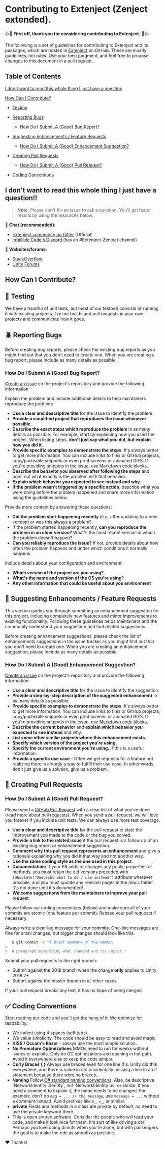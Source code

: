 # Contributing to Extenject (Zenject extended).

:+1::tada: **First off, thank you for considering contributing to Extenject.** :tada::+1:

The following is a set of guidelines for contributing to Extenject and its packages, which are hosted in [Extenject](https://github.com/svermeulen/Extenject) on GitHub. These are mostly guidelines, not rules. Use your best judgment, and feel free to propose changes to this document in a pull request.

## Table of Contents

[I don't want to read this whole thing I just have a question](#i-dont-want-to-read-this-whole-thing-i-just-have-a-question)

[How Can I Contribute?](#how-can-i-contribute)
* [Testing](#microscope-testing)

* [Reporting Bugs](#beetle-reporting-bugs)
  * [How Do I Submit A (Good) Bug Report?](#how-do-i-submit-a-good-bug-report)
  
* [Suggesting Enhancements / Feature Requests](#muscle-suggesting-enhancements--feature-requests)
  * [How Do I Submit A (Good) Enhancement Suggestion?](#how-do-i-submit-a-good-enhancement-suggestion)
  
* [Creating Pull Requests](#repeat-creating-pull-requests)
  * [How Do I Submit A (Good) Pull Request?](#how-do-i-submit-a-good-pull-request)
 
* [Coding Conventions](#white_check_mark-coding-conventions)


## I don't want to read this whole thing I just have a question!!

> **Note:** Please don't file an issue to ask a question. You'll get faster results by using the resources below.

:rocket: **Chat (recommended):**
* [Extenject community on Gitter](https://gitter.im/Extenject/community) (Official)
* [Infallible Code's Discord](https://discord.gg/T5y5TD) (has an #Extenject-Zenject channel)

:snail: **Websites/forums:**
* [StackOverflow](https://stackoverflow.com/questions/tagged/zenject)
* [Unity Forums](https://forum.unity.com/threads/zenject-dependency-injection-framework-for-unity.201184/)

## How Can I Contribute?

## :microscope: Testing

We have a handful of unit tests, but most of our testbed consists of running it with existing projects. 
Try our builds and pull requests in your own projects and communicate how it goes.

## :beetle: Reporting Bugs

Before creating bug reports, please check the existing bug reports as you might find out that you don't need to create one. When you are creating a bug report, please include as many details as possible.

### How Do I Submit A (Good) Bug Report?

[Create an issue](https://github.com/svermeulen/Extenject/issues/new?template=bug_report.md) on the project's repository and provide the following information.

Explain the problem and include additional details to help maintainers reproduce the problem:

* **Use a clear and descriptive title** for the issue to identify the problem.
* **Provide a simplified project that reproduces the issue whenever possible.**
* **Describe the exact steps which reproduce the problem** in as many details as possible. For example, start by explaining how you used the project. When listing steps, **don't just say what you did, but explain how you did it**.
* **Provide specific examples to demonstrate the steps**. It's always better to get more information. You can include links to files or GitHub projects, copy/pasteable snippets or even print screens or animated GIFS. If you're providing snippets in the issue, use [Markdown code blocks](https://help.github.com/articles/markdown-basics/#multiple-lines).
* **Describe the behavior you observed after following the steps** and point out what exactly is the problem with that behavior.
* **Explain which behavior you expected to see instead and why.**
* **If the problem wasn't triggered by a specific action**, describe what you were doing before the problem happened and share more information using the guidelines below.

Provide more context by answering these questions:

* **Did the problem start happening recently** (e.g. after updating to a new version) or was this always a problem?
* If the problem started happening recently, **can you reproduce the problem in an older version?** What's the most recent version in which the problem doesn't happen?
* **Can you reliably reproduce the issue?** If not, provide details about how often the problem happens and under which conditions it normally happens.

Include details about your configuration and environment:

* **Which version of the project are you using?**
* **What's the name and version of the OS you're using**?
* **Any other information that could be useful about you environment**

## :muscle: Suggesting Enhancements / Feature Requests

This section guides you through submitting an enhancement suggestion for this project, including completely new features and minor improvements to existing functionality. Following these guidelines helps maintainers and the community understand your suggestion and find related suggestions.

Before creating enhancement suggestions, please check the list of enhancements suggestions in the issue tracker as you might find out that you don't need to create one. When you are creating an enhancement suggestion, please include as many details as possible.

### How Do I Submit A (Good) Enhancement Suggestion?

[Create an issue](https://github.com/svermeulen/Extenject/issues/new?template=feature_request.md) on the project's repository and provide the following information:

* **Use a clear and descriptive title** for the issue to identify the suggestion.
* **Provide a step-by-step description of the suggested enhancement** in as many details as possible.
* **Provide specific examples to demonstrate the steps**. It's always better to get more information. You can include links to files or GitHub projects, copy/pasteable snippets or even print screens or animated GIFS. If you're providing snippets in the issue, use [Markdown code blocks](https://help.github.com/articles/markdown-basics/#multiple-lines).
* **Describe the current behavior** and **explain which behavior you expected to see instead** and why.
* **List some other similar projects where this enhancement exists.**
* **Specify which version of the project you're using.**
* **Specify the current environment you're using.** if this is a useful information.
* **Provide a specific use case** - Often we get requests for a feature not realizing there is already a way to fulfill their use case. In other words, don't just give us a solution, give us a problem.


## :repeat: Creating Pull Requests

### How Do I Submit A (Good) Pull Request?

Please send a [GitHub Pull Request](https://github.com/svermeulen/Extenject/compare) with a clear list of what you've done (read more about [pull requests](http://help.github.com/pull-requests/)). 
When you send a pull request, we will love you forever if you include unit tests. 
We can always use more test coverage. 

* **Use a clear and descriptive title** for the pull request to state the improvement you made to the code or the bug you solved.
* **Provide a link to the related issue** if the pull request is a follow up of an existing bug report or enhancement suggestion.
* **Comment why this pull request represents an enhancement** and give a rationale explaining why you did it that way and not another way.
* **Use the same coding style as the one used in this project**.
* **Documentation:** If your PR adds or changes any public properties or methods, you must retain the old versions preceded with `[Obsolete("Describe what to do / use instead")` attribute wherever possbile, and you must update any relevant pages in the /docs folder.  It's not done until it's documented!
* **Welcome suggestions from the maintainers to improve your pull request**.

Please follow our coding conventions (below) and make sure all of your commits are atomic (one feature per commit). Rebase your pull requests if necessary.

Always write a clear log message for your commits. One-line messages are fine for small changes, but bigger changes should look like this:

```sh
   $ git commit -m "A brief summary of the commit
>
>  A paragraph describing what changed and its impact."
```

Submit your pull requests to the right branch:
* Submit against the 2018 branch when the change **only** applies to Unity 2018.2+
* Submit against the master branch in all other cases
  
If your pull request breaks any test, it has no hope of being merged.

## :white_check_mark: Coding Conventions

Start reading our code and you'll get the hang of it. We optimize for readability:

* We indent using 4 spaces (soft tabs)
* We value simplicity. The code should be easy to read and avoid magic
* **KISS / Occam's Razor** - always use the most simple solution.
* **No Premature Optimizations**
	MMOs need to run for weeks without issues or exploits.
    Only do GC optimizations and caching in hot path. Avoid it everywhere else to keep the code simple.
* **Curly Braces { }**
    Always use braces even for one line if's. Unity did this everywhere, and there is value in not accidentally missing a line in an if statement because there were no braces.
* **Naming**
    Follow [C# standard naming conventions](https://github.com/ktaranov/naming-convention/blob/master/C%23%20Coding%20Standards%20and%20Naming%20Conventions.md). Also, be descriptive. \`NetworkIdentity identity\`, not \`NetworkIdentity uv\` or similar. If you need a comment to explain it, the name needs to be changed. For example, don't do `msg = ... // the message`, use `message = ...` without a comment instead. Avoid prefixes like `m_`, `s_`, or similar.
* **private** 
    Fields and methods in a class are private by default, no need to use the private keyword there.
* This is open source software. Consider the people who will read your code, and make it look nice for them. It's sort of like driving a car: Perhaps you love doing donuts when you're alone, but with passengers the goal is to make the ride as smooth as possible.

:hearts: Thanks!

